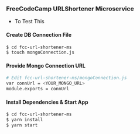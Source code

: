 ### FreeCodeCamp URLShortener Microservice

- To Test This

#### Create DB Connection File
```sh
$ cd fcc-url-shortener-ms
$ touch mongoConnection.js
```

#### Provide Mongo Connection URL
```sh
# Edit fcc-url-shortener-ms/mongoConnection.js
var connUrl = <YOUR_MONGO_URL>
module.exports = connUrl
```

#### Install Dependencies & Start App
```sh
$ cd fcc-url-shortener-ms
$ yarn install
$ yarn start
```